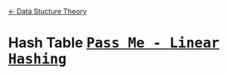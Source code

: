 [← Data Stucture Theory](../README.md)

# Hash Table <kbd>[Pass Me - Linear Hashing](../../../sources/data_structures/hash_table/HashTable.h)</kbd>